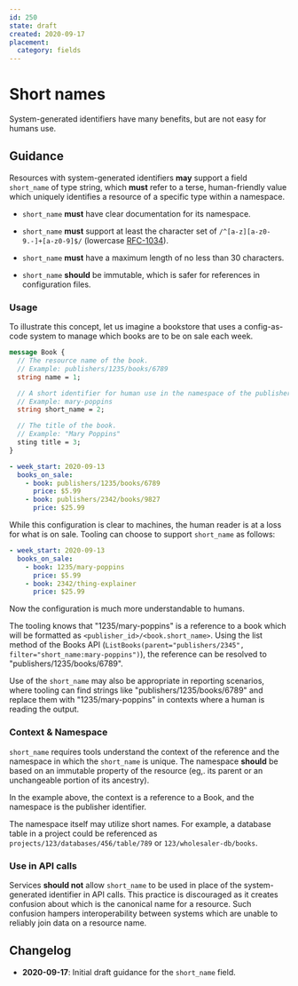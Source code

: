 ```yaml
---
id: 250
state: draft
created: 2020-09-17
placement:
  category: fields
---
```


# Short names

System-generated identifiers have many benefits, but are not easy for humans
use.

## Guidance

Resources with system-generated identifiers **may** support a field
`short_name` of type string, which **must** refer to a terse, human-friendly
value which uniquely identifies a resource of a specific type within a
namespace.

* `short_name` **must** have clear documentation for its namespace.

* `short_name` **must** support at least the character set of
  `/^[a-z][a-z0-9.-]+[a-z0-9]$/` (lowercase
  [RFC-1034](https://tools.ietf.org/html/rfc1034)).

* `short_name` **must** have a maximum length of no less than 30 characters.

* `short_name` **should** be immutable, which is safer for references in
  configuration files.

### Usage

To illustrate this concept, let us imagine a bookstore that uses a
config-as-code system to manage which books are to be on sale each week.

```proto
message Book {
  // The resource name of the book.
  // Example: publishers/1235/books/6789
  string name = 1;

  // A short identifier for human use in the namespace of the publisher.
  // Example: mary-poppins
  string short_name = 2;

  // The title of the book.
  // Example: "Mary Poppins"
  sting title = 3;
}
```

```yaml
- week_start: 2020-09-13
  books_on_sale:
    - book: publishers/1235/books/6789
      price: $5.99
    - book: publishers/2342/books/9827
      price: $25.99
```

While this configuration is clear to machines, the human reader is at a loss for
what is on sale. Tooling can choose to support `short_name` as follows:

```yaml
- week_start: 2020-09-13
  books_on_sale:
    - book: 1235/mary-poppins
      price: $5.99
    - book: 2342/thing-explainer
      price: $25.99
```

Now the configuration is much more understandable to humans.

The tooling knows that "1235/mary-poppins" is a reference to a book which will
be formatted as `<publisher_id>/<book.short_name>`. Using the list method of the
Books API
(`ListBooks(parent="publishers/2345", filter="short_name:mary-poppins")`), the
reference can be resolved to "publishers/1235/books/6789".

Use of the `short_name` may also be appropriate in reporting scenarios, where
tooling can find strings like "publishers/1235/books/6789" and replace them
with "1235/mary-poppins" in contexts where a human is reading the output.

### Context & Namespace

`short_name` requires tools understand the context of the reference and the
namespace in which the `short_name` is unique. The namespace **should** be based
on an immutable property of the resource (eg,. its parent or an unchangeable
portion of its ancestry).

In the example above, the context is a reference to a Book, and the namespace
is the publisher identifier.

The namespace itself may utilize short names. For example, a database table in a
project could be referenced as `projects/123/databases/456/table/789` or
`123/wholesaler-db/books`.

### Use in API calls

Services **should not** allow `short_name` to be used in place of the
system-generated identifier in API calls. This practice is discouraged as it
creates confusion about which is the canonical name for a resource. Such
confusion hampers interoperability between systems which are unable to reliably
join data on a resource name.

## Changelog

* **2020-09-17**: Initial draft guidance for the `short_name` field.
